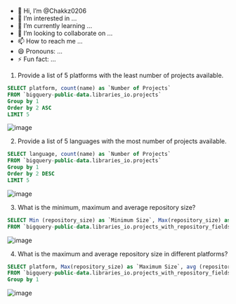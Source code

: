 - 👋 Hi, I’m @Chakkz0206
- 👀 I’m interested in ...
- 🌱 I’m currently learning ...
- 💞️ I’m looking to collaborate on ...
- 📫 How to reach me ...
- 😄 Pronouns: ...
- ⚡ Fun fact: ...

<!---
Chakkz0206/Chakkz0206 is a ✨ special ✨ repository because its `README.md` (this file) appears on your GitHub profile.
You can click the Preview link to take a look at your changes.
--->
1. Provide a list of 5 platforms with the least number of projects available.
```SQL
SELECT platform, count(name) as `Number of Projects`
FROM `bigquery-public-data.libraries_io.projects` 
Group by 1 
Order by 2 ASC
LIMIT 5
```
![image](https://github.com/Chakkz0206/Chakkz0206/assets/131430244/79541313-30e7-4bbe-abe7-350c548fe56b)

2. Provide a list of 5 languages with the most number of projects available.
```SQL
SELECT language, count(name) as `Number of Projects`
FROM `bigquery-public-data.libraries_io.projects` 
Group by 1 
Order by 2 DESC
LIMIT 5
```
![image](https://github.com/Chakkz0206/Chakkz0206/assets/131430244/d4d2cf8c-393e-403a-9688-c95a88c02cb0)

3. What is the minimum, maximum and average repository size?
```SQL
SELECT Min (repository_size) as `Minimum Size`, Max(repository_size) as `Maximum Size`, avg (repository_size) as`Average Size`
FROM `bigquery-public-data.libraries_io.projects_with_repository_fields`
```
![image](https://github.com/Chakkz0206/Chakkz0206/assets/131430244/d7deecda-7ad3-4651-b692-93941f46ca02)

4. What is the maximum and average repository size in different platforms?
```SQL
SELECT platform, Max(repository_size) as `Maximum Size`, avg (repository_size) as`Average Size`
FROM `bigquery-public-data.libraries_io.projects_with_repository_fields`
Group by 1
```
![image](https://github.com/Chakkz0206/Chakkz0206/assets/131430244/c680dd2b-0c06-459a-864e-0f86c4556db5)
 


